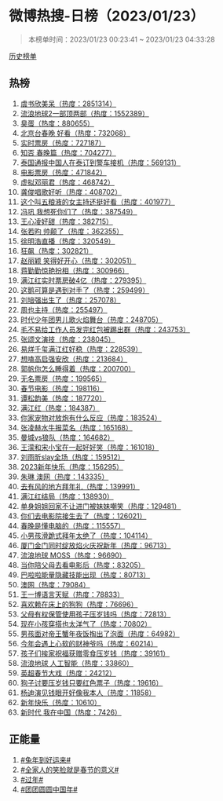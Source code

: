<h1>
微博热搜-日榜（2023/01/23）
</h1>
<blockquote>
<p>
本榜单时间：2023/01/23 00:23:41 ~ 2023/01/23 04:33:28
</p>
</blockquote>
<p>
<a href="https://github.com/daifee/weibo-hot-search/tree/main/archives/daily">历史榜单</a>
</p>
<h2>
热榜
</h2>
<ol>

<li>
<a href="https://s.weibo.com/weibo?q=%23%E8%99%9E%E4%B9%A6%E6%AC%A3%E7%BE%8E%E5%91%86%23" target="weibo">
虞书欣美呆（热度：2851314）
</a>
</li>

<li>
<a href="https://s.weibo.com/weibo?q=%23%E6%B5%81%E6%B5%AA%E5%9C%B0%E7%90%832%E4%B8%80%E9%83%A8%E9%A1%B6%E4%B8%A4%E9%83%A8%23" target="weibo">
流浪地球2一部顶两部（热度：1552389）
</a>
</li>

<li>
<a href="https://s.weibo.com/weibo?q=%23%E8%87%AD%E8%9B%8B%23" target="weibo">
臭蛋（热度：880655）
</a>
</li>

<li>
<a href="https://s.weibo.com/weibo?q=%23%E5%8C%97%E4%BA%AC%E5%8F%B0%E6%98%A5%E6%99%9A%20%E5%A5%BD%E7%9C%8B%23" target="weibo">
北京台春晚 好看（热度：732068）
</a>
</li>

<li>
<a href="https://s.weibo.com/weibo?q=%23%E5%AE%9E%E6%97%B6%E7%A5%A8%E6%88%BF%23" target="weibo">
实时票房（热度：727187）
</a>
</li>

<li>
<a href="https://s.weibo.com/weibo?q=%23%E7%9F%A5%E5%90%A6%20%E6%98%A5%E6%99%9A%E7%AF%87%23" target="weibo">
知否 春晚篇（热度：704277）
</a>
</li>

<li>
<a href="https://s.weibo.com/weibo?q=%23%E6%B3%B0%E5%9B%BD%E9%80%9A%E6%8A%A5%E4%B8%AD%E5%9B%BD%E4%BA%BA%E5%9C%A8%E6%B3%B0%E8%AE%A2%E5%88%B0%E8%AD%A6%E8%BD%A6%E6%8E%A5%E6%9C%BA%23" target="weibo">
泰国通报中国人在泰订到警车接机（热度：569131）
</a>
</li>

<li>
<a href="https://s.weibo.com/weibo?q=%23%E7%94%B5%E5%BD%B1%E7%A5%A8%E6%88%BF%23" target="weibo">
电影票房（热度：471842）
</a>
</li>

<li>
<a href="https://s.weibo.com/weibo?q=%23%E8%99%9A%E6%8B%9F%E9%82%93%E4%B8%BD%E5%90%9B%23" target="weibo">
虚拟邓丽君（热度：468742）
</a>
</li>

<li>
<a href="https://s.weibo.com/weibo?q=%23%E9%BE%9A%E4%BF%8A%E5%94%B1%E6%AD%8C%E5%A5%BD%E5%90%AC%23" target="weibo">
龚俊唱歌好听（热度：408702）
</a>
</li>

<li>
<a href="https://s.weibo.com/weibo?q=%23%E8%BF%99%E4%B8%AA%E5%8F%AB%E4%BA%94%E7%B2%AE%E6%B6%B2%E7%9A%84%E5%A5%B3%E4%B8%BB%E6%8C%81%E8%BF%98%E6%8C%BA%E5%A5%BD%E7%9C%8B%23" target="weibo">
这个叫五粮液的女主持还挺好看（热度：401977）
</a>
</li>

<li>
<a href="https://s.weibo.com/weibo?q=%23%E5%86%AF%E5%B7%A9%20%E6%88%91%E6%83%B3%E6%AD%BB%E4%BD%A0%E4%BB%AC%E4%BA%86%23" target="weibo">
冯巩 我想死你们了（热度：387549）
</a>
</li>

<li>
<a href="https://s.weibo.com/weibo?q=%23%E7%8E%8B%E5%BF%83%E5%87%8C%E5%A5%BD%E7%94%9C%23" target="weibo">
王心凌好甜（热度：382715）
</a>
</li>

<li>
<a href="https://s.weibo.com/weibo?q=%23%E5%BC%A0%E8%8B%A5%E6%98%80%20%E5%B8%85%E9%A2%A0%E4%BA%86%23" target="weibo">
张若昀 帅颠了（热度：362355）
</a>
</li>

<li>
<a href="https://s.weibo.com/weibo?q=%23%E5%BE%90%E6%98%8E%E6%B5%A9%E7%9B%B4%E6%92%AD%23" target="weibo">
徐明浩直播（热度：320549）
</a>
</li>

<li>
<a href="https://s.weibo.com/weibo?q=%23%E7%8B%82%E9%A3%99%23" target="weibo">
狂飙（热度：302821）
</a>
</li>

<li>
<a href="https://s.weibo.com/weibo?q=%23%E8%B5%B5%E4%B8%BD%E9%A2%96%20%E7%AC%91%E5%BE%97%E5%A5%BD%E5%BC%80%E5%BF%83%23" target="weibo">
赵丽颖 笑得好开心（热度：302051）
</a>
</li>

<li>
<a href="https://s.weibo.com/weibo?q=%23%E8%92%8B%E5%8B%A4%E5%8B%A4%E6%83%8A%E8%89%B3%E6%89%AE%E7%9B%B8%23" target="weibo">
蒋勤勤惊艳扮相（热度：300966）
</a>
</li>

<li>
<a href="https://s.weibo.com/weibo?q=%23%E6%BB%A1%E6%B1%9F%E7%BA%A2%E5%AE%9E%E6%97%B6%E7%A5%A8%E6%88%BF%E7%A0%B44%E4%BA%BF%23" target="weibo">
满江红实时票房破4亿（热度：279395）
</a>
</li>

<li>
<a href="https://s.weibo.com/weibo?q=%23%E8%BF%99%E9%B9%85%E5%8F%AF%E7%AE%97%E6%98%AF%E9%81%87%E5%88%B0%E5%AF%B9%E6%89%8B%E4%BA%86%23" target="weibo">
这鹅可算是遇到对手了（热度：259499）
</a>
</li>

<li>
<a href="https://s.weibo.com/weibo?q=%23%E5%88%98%E5%9F%B9%E5%BC%BA%E5%87%BA%E7%94%9F%E4%BA%86%23" target="weibo">
刘培强出生了（热度：257078）
</a>
</li>

<li>
<a href="https://s.weibo.com/weibo?q=%23%E5%91%A8%E4%B9%9F%E4%B8%BB%E6%8C%81%23" target="weibo">
周也主持（热度：255497）
</a>
</li>

<li>
<a href="https://s.weibo.com/weibo?q=%23%E6%97%B6%E4%BB%A3%E5%B0%91%E5%B9%B4%E5%9B%A2%E7%94%B7%E5%84%BF%E6%AD%8C%E7%81%AB%E7%84%B0%E8%88%9E%E5%8F%B0%23" target="weibo">
时代少年团男儿歌火焰舞台（热度：248705）
</a>
</li>

<li>
<a href="https://s.weibo.com/weibo?q=%23%E6%AF%9B%E4%B8%8D%E6%98%93%E7%BB%99%E5%B7%A5%E4%BD%9C%E4%BA%BA%E5%91%98%E5%8F%91%E5%AE%8C%E7%BA%A2%E5%8C%85%E8%A2%AB%E8%B8%A2%E5%87%BA%E7%BE%A4%23" target="weibo">
毛不易给工作人员发完红包被踢出群（热度：243753）
</a>
</li>

<li>
<a href="https://s.weibo.com/weibo?q=%23%E5%BC%A0%E9%A2%82%E6%96%87%E6%BC%94%E6%8A%80%23" target="weibo">
张颂文演技（热度：238045）
</a>
</li>

<li>
<a href="https://s.weibo.com/weibo?q=%23%E6%98%93%E7%83%8A%E5%8D%83%E7%8E%BA%E6%BB%A1%E6%B1%9F%E7%BA%A2%E5%A5%BD%E7%A8%B3%23" target="weibo">
易烊千玺满江红好稳（热度：228539）
</a>
</li>

<li>
<a href="https://s.weibo.com/weibo?q=%23%E6%83%B3%E5%97%91%E9%AB%98%E5%90%AF%E5%BC%BA%E5%AE%89%E6%AC%A3%23" target="weibo">
想嗑高启强安欣（热度：213684）
</a>
</li>

<li>
<a href="https://s.weibo.com/weibo?q=%23%E9%83%AD%E5%B8%86%E4%BD%A0%E6%80%8E%E4%B9%88%E7%9D%A1%E5%BE%97%E7%9D%80%23" target="weibo">
郭帆你怎么睡得着（热度：200700）
</a>
</li>

<li>
<a href="https://s.weibo.com/weibo?q=%23%E6%97%A0%E5%90%8D%E7%A5%A8%E6%88%BF%23" target="weibo">
无名票房（热度：199565）
</a>
</li>

<li>
<a href="https://s.weibo.com/weibo?q=%23%E6%98%A5%E8%8A%82%E7%94%B5%E5%BD%B1%23" target="weibo">
春节电影（热度：198116）
</a>
</li>

<li>
<a href="https://s.weibo.com/weibo?q=%23%E8%B0%AD%E6%9D%BE%E9%9F%B5%E7%BE%8E%23" target="weibo">
谭松韵美（热度：187720）
</a>
</li>

<li>
<a href="https://s.weibo.com/weibo?q=%23%E6%BB%A1%E6%B1%9F%E7%BA%A2%23" target="weibo">
满江红（热度：184387）
</a>
</li>

<li>
<a href="https://s.weibo.com/weibo?q=%23%E4%BD%A0%E5%AE%B6%E5%AE%A0%E7%89%A9%E5%AF%B9%E6%94%BE%E7%82%AE%E6%9C%89%E4%BB%80%E4%B9%88%E5%8F%8D%E5%BA%94%23" target="weibo">
你家宠物对放炮有什么反应（热度：183524）
</a>
</li>

<li>
<a href="https://s.weibo.com/weibo?q=%23%E5%BC%A0%E5%87%8C%E8%B5%AB%E6%B0%B4%E7%89%9B%E6%8A%A5%E8%8F%9C%E5%90%8D%23" target="weibo">
张凌赫水牛报菜名（热度：165168）
</a>
</li>

<li>
<a href="https://s.weibo.com/weibo?q=%23%E6%9B%BC%E5%9F%8Evs%E7%8B%BC%E9%98%9F%23" target="weibo">
曼城vs狼队（热度：164682）
</a>
</li>

<li>
<a href="https://s.weibo.com/weibo?q=%23%E7%8E%8B%E6%BF%9B%E5%92%8C%E5%AE%8B%E5%B0%8F%E5%AE%9D%E5%9C%A8%E4%B8%80%E8%B5%B7%E5%A5%BD%E5%A5%BD%E7%AC%91%23" target="weibo">
王濛和宋小宝在一起好好笑（热度：161018）
</a>
</li>

<li>
<a href="https://s.weibo.com/weibo?q=%23%E5%88%98%E9%9B%A8%E6%98%95slay%E5%85%A8%E5%9C%BA%23" target="weibo">
刘雨昕slay全场（热度：159512）
</a>
</li>

<li>
<a href="https://s.weibo.com/weibo?q=%232023%E6%96%B0%E5%B9%B4%E5%BF%AB%E4%B9%90%23" target="weibo">
2023新年快乐（热度：156295）
</a>
</li>

<li>
<a href="https://s.weibo.com/weibo?q=%23%E6%9C%B1%E7%90%B3%20%E6%BE%B3%E7%BD%91%23" target="weibo">
朱琳 澳网（热度：143335）
</a>
</li>

<li>
<a href="https://s.weibo.com/weibo?q=%23%E5%8E%BB%E6%9C%89%E9%A3%8E%E7%9A%84%E5%9C%B0%E6%96%B9%E6%8B%9C%E5%B9%B4%E7%A4%BC%23" target="weibo">
去有风的地方拜年礼（热度：139991）
</a>
</li>

<li>
<a href="https://s.weibo.com/weibo?q=%23%E6%BB%A1%E6%B1%9F%E7%BA%A2%E7%BB%93%E5%B1%80%23" target="weibo">
满江红结局（热度：138930）
</a>
</li>

<li>
<a href="https://s.weibo.com/weibo?q=%23%E5%8D%95%E8%BA%AB%E5%A7%90%E5%A7%90%E5%9B%9E%E5%AE%B6%E4%B8%8D%E8%AE%A9%E8%BF%9B%E9%97%A8%E8%A2%AB%E5%A6%B9%E5%A6%B9%E5%98%B2%E7%AC%91%23" target="weibo">
单身姐姐回家不让进门被妹妹嘲笑（热度：129481）
</a>
</li>

<li>
<a href="https://s.weibo.com/weibo?q=%23%E4%BD%A0%E4%BB%AC%E5%8E%BB%E7%94%B5%E5%BD%B1%E9%99%A2%E6%8E%A5%E7%94%9F%E5%8E%BB%E4%BA%86%23" target="weibo">
你们去电影院接生去了（热度：126021）
</a>
</li>

<li>
<a href="https://s.weibo.com/weibo?q=%23%E6%98%A5%E6%99%9A%E6%98%AF%E6%87%82%E7%94%B5%E8%84%91%E7%9A%84%23" target="weibo">
春晚是懂电脑的（热度：115557）
</a>
</li>

<li>
<a href="https://s.weibo.com/weibo?q=%23%E5%B0%8F%E7%94%B7%E5%AD%A9%E6%BB%91%E8%B7%AA%E5%BC%8F%E6%8B%9C%E5%B9%B4%E5%A4%AA%E7%BB%9D%E4%BA%86%23" target="weibo">
小男孩滑跪式拜年太绝了（热度：104114）
</a>
</li>

<li>
<a href="https://s.weibo.com/weibo?q=%23%E5%8E%A6%E9%97%A8%E9%87%91%E9%97%A8%E5%90%8C%E6%97%B6%E7%BB%BD%E6%94%BE%E7%84%B0%E7%81%AB%E5%BA%86%E7%A5%9D%E6%96%B0%E5%B9%B4%23" target="weibo">
厦门金门同时绽放焰火庆祝新年（热度：96713）
</a>
</li>

<li>
<a href="https://s.weibo.com/weibo?q=%23%E6%B5%81%E6%B5%AA%E5%9C%B0%E7%90%83%20MOSS%23" target="weibo">
流浪地球 MOSS（热度：96690）
</a>
</li>

<li>
<a href="https://s.weibo.com/weibo?q=%23%E5%BD%93%E4%BD%A0%E9%99%AA%E7%88%B6%E6%AF%8D%E5%8E%BB%E7%9C%8B%E7%94%B5%E5%BD%B1%E5%90%8E%23" target="weibo">
当你陪父母去看电影后（热度：83205）
</a>
</li>

<li>
<a href="https://s.weibo.com/weibo?q=%23%E5%B7%B4%E5%95%A6%E5%95%A6%E8%83%BD%E9%87%8F%E9%9A%90%E8%97%8F%E6%8A%80%E8%83%BD%E5%87%BA%E7%8E%B0%23" target="weibo">
巴啦啦能量隐藏技能出现（热度：80713）
</a>
</li>

<li>
<a href="https://s.weibo.com/weibo?q=%23%E6%BE%B3%E7%BD%91%23" target="weibo">
澳网（热度：79084）
</a>
</li>

<li>
<a href="https://s.weibo.com/weibo?q=%23%E7%8E%8B%E4%B8%80%E5%8D%9A%E8%AF%AD%E8%A8%80%E5%A4%A9%E8%B5%8B%23" target="weibo">
王一博语言天赋（热度：78833）
</a>
</li>

<li>
<a href="https://s.weibo.com/weibo?q=%23%E5%96%9C%E6%AC%A2%E8%B5%96%E5%9C%A8%E5%BA%8A%E4%B8%8A%E7%9A%84%E7%8B%97%E7%8B%97%23" target="weibo">
喜欢赖在床上的狗狗（热度：76696）
</a>
</li>

<li>
<a href="https://s.weibo.com/weibo?q=%23%E7%88%B6%E6%AF%8D%E6%9C%89%E6%9D%83%E4%BF%9D%E7%AE%A1%E4%BD%BF%E7%94%A8%E5%AD%A9%E5%AD%90%E5%8E%8B%E5%B2%81%E9%92%B1%E5%90%97%23" target="weibo">
父母有权保管使用孩子压岁钱吗（热度：72813）
</a>
</li>

<li>
<a href="https://s.weibo.com/weibo?q=%23%E7%8E%B0%E5%9C%A8%E5%B0%8F%E5%AD%A9%E7%A9%BF%E6%90%AD%E4%B9%9F%E5%A4%AA%E6%B4%8B%E6%B0%94%E4%BA%86%23" target="weibo">
现在小孩穿搭也太洋气了（热度：70802）
</a>
</li>

<li>
<a href="https://s.weibo.com/weibo?q=%23%E7%94%B7%E5%AD%A9%E9%9D%A2%E5%AF%B9%E5%B8%9D%E7%8E%8B%E8%9F%B9%E5%B9%B4%E5%A4%9C%E9%A5%AD%E6%8E%8F%E5%87%BA%E4%BA%86%E6%B3%A1%E9%9D%A2%23" target="weibo">
男孩面对帝王蟹年夜饭掏出了泡面（热度：64982）
</a>
</li>

<li>
<a href="https://s.weibo.com/weibo?q=%23%E4%BB%8A%E5%B9%B4%E4%BC%9A%E9%81%87%E4%B8%8A%E5%BF%83%E8%BD%AF%E7%9A%84%E8%B4%A2%E7%A5%9E%E7%88%B7%E5%90%97%23" target="weibo">
今年会遇上心软的财神爷吗（热度：60214）
</a>
</li>

<li>
<a href="https://s.weibo.com/weibo?q=%23%E5%AD%A9%E5%AD%90%E4%BB%AC%E6%8C%A8%E5%AE%B6%E7%A5%9D%E7%A6%8F%E8%8E%B7%E8%B5%A0%E9%9B%B6%E9%A3%9F%E5%8E%8B%E5%B2%81%E9%92%B1%23" target="weibo">
孩子们挨家祝福获赠零食压岁钱（热度：39161）
</a>
</li>

<li>
<a href="https://s.weibo.com/weibo?q=%23%E6%B5%81%E6%B5%AA%E5%9C%B0%E7%90%83%20%E4%BA%BA%E5%B7%A5%E6%99%BA%E8%83%BD%23" target="weibo">
流浪地球 人工智能（热度：33860）
</a>
</li>

<li>
<a href="https://s.weibo.com/weibo?q=%23%E8%8B%B1%E8%B6%85%E6%98%A5%E8%8A%82%E5%A4%A7%E6%88%8F%23" target="weibo">
英超春节大戏（热度：24212）
</a>
</li>

<li>
<a href="https://s.weibo.com/weibo?q=%23%E7%8B%97%E5%AD%90%E8%AE%A8%E8%A6%81%E5%8E%8B%E5%B2%81%E9%92%B1%E5%8F%AA%E8%A6%81%E7%BA%A2%E8%89%B2%E7%A5%A8%E5%AD%90%23" target="weibo">
狗子讨要压岁钱只要红色票子（热度：19616）
</a>
</li>

<li>
<a href="https://s.weibo.com/weibo?q=%23%E6%9D%A8%E8%BF%AA%E6%BC%94%E8%A7%81%E9%92%B1%E7%9C%BC%E5%BC%80%E5%A5%BD%E5%83%8F%E6%88%91%E6%9C%AC%E4%BA%BA%23" target="weibo">
杨迪演见钱眼开好像我本人（热度：11858）
</a>
</li>

<li>
<a href="https://s.weibo.com/weibo?q=%23%E6%96%B0%E5%B9%B4%E5%BF%AB%E4%B9%90%23" target="weibo">
新年快乐（热度：10610）
</a>
</li>

<li>
<a href="https://s.weibo.com/weibo?q=%23%E6%96%B0%E6%97%B6%E4%BB%A3%20%E6%88%91%E5%9C%A8%E4%B8%AD%E5%9B%BD%23" target="weibo">
新时代 我在中国（热度：7426）
</a>
</li>

</ol>
<h2>
正能量
</h2>
<ol>

<li>
<a href="https://s.weibo.com/weibo?q=%23%23%E5%85%94%E5%B9%B4%E5%88%B0%E5%A5%BD%E8%BF%90%E6%9D%A5%23%23" target="weibo">
#兔年到好运来#
</a>
</li>

<li>
<a href="https://s.weibo.com/weibo?q=%23%23%E5%85%A8%E5%AE%B6%E4%BA%BA%E7%9A%84%E7%AC%91%E8%84%B8%E5%B0%B1%E6%98%AF%E6%98%A5%E8%8A%82%E7%9A%84%E6%84%8F%E4%B9%89%23%23" target="weibo">
#全家人的笑脸就是春节的意义#
</a>
</li>

<li>
<a href="https://s.weibo.com/weibo?q=%23%23%E8%BF%87%E5%B9%B4%23%23" target="weibo">
#过年#
</a>
</li>

<li>
<a href="https://s.weibo.com/weibo?q=%23%23%E5%9B%A2%E5%9B%A2%E5%9C%86%E5%9C%86%E4%B8%AD%E5%9B%BD%E5%B9%B4%23%23" target="weibo">
#团团圆圆中国年#
</a>
</li>

</ol>